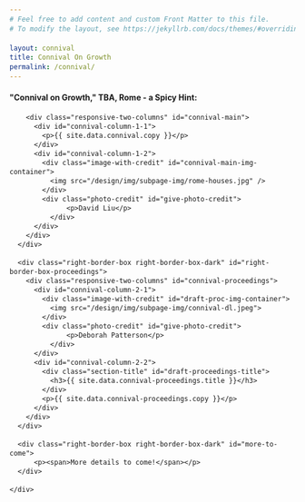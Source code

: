 ```yaml
---
# Feel free to add content and custom Front Matter to this file.
# To modify the layout, see https://jekyllrb.com/docs/themes/#overriding-theme-defaults

layout: connival
title: Connival On Growth
permalink: /connival/
---
```


<head>
    <meta charset="UTF-8" />
    <meta name="viewport" content="width=device-width">    
</head>

<body id="connival-body">
  <div id="wrapper">
    <div class="info-block" id="connival-block">
      <div class="right-border-box right-border-box-dark" id="right-border-box-connival">
        <h4>"Connival on Growth," TBA, Rome - a Spicy Hint:</h4>

        <div class="responsive-two-columns" id="connival-main">
          <div id="connival-column-1-1">
            <p>{{ site.data.connival.copy }}</p>
          </div>
          <div id="connival-column-1-2">
            <div class="image-with-credit" id="connival-main-img-container">
              <img src="/design/img/subpage-img/rome-houses.jpg" />
            </div>
            <div class="photo-credit" id="give-photo-credit">
                  <p>David Liu</p>
              </div>
          </div>
        </div>
      </div>

      <div class="right-border-box right-border-box-dark" id="right-border-box-proceedings">
        <div class="responsive-two-columns" id="connival-proceedings">
          <div id="connival-column-2-1">
            <div class="image-with-credit" id="draft-proc-img-container">
              <img src="/design/img/subpage-img/connival-dl.jpeg">
            </div>
            <div class="photo-credit" id="give-photo-credit">
                  <p>Deborah Patterson</p>
              </div>
          </div>
          <div id="connival-column-2-2">
            <div class="section-title" id="draft-proceedings-title">
              <h3>{{ site.data.connival-proceedings.title }}</h3>
            </div>
            <p>{{ site.data.connival-proceedings.copy }}</p>
          </div>
        </div>
      </div>

      <div class="right-border-box right-border-box-dark" id="more-to-come">
          <p><span>More details to come!</span></p>
      </div>

    </div>
  </div>
</body>